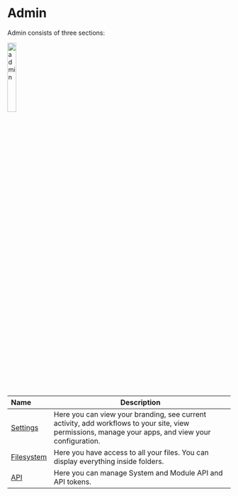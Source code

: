 # Admin

Admin consists of three sections:

<img src="../../../images/admin.jpg" alt="admin" style="width: 20%; display: block"></a>

**Name** | **Description** 
:--- | ---
<a href="/admin/settings/">Settings</a> | Here you can view your branding, see current activity, add workflows to your site, view permissions, manage your apps, and view your configuration.
<a href="/admin/filesystem/">Filesystem</a> | Here you have access to all your files. You can display everything inside folders.
<a href="/admin/api/">API</a> | Here you can manage System and Module API and API tokens.
